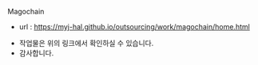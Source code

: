 Magochain
- url : https://myj-hal.github.io/outsourcing/work/magochain/home.html

* 작업물은 위의 링크에서 확인하실 수 있습니다.
* 감사합니다.

